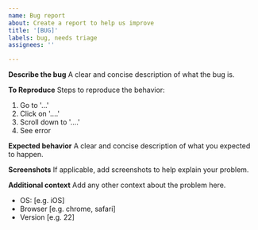 ```yaml
---
name: Bug report
about: Create a report to help us improve
title: '[BUG]'
labels: bug, needs triage
assignees: ''

---
```


**Describe the bug**
A clear and concise description of what the bug is.

**To Reproduce**
Steps to reproduce the behavior:
1. Go to '...'
2. Click on '....'
3. Scroll down to '....'
4. See error

**Expected behavior**
A clear and concise description of what you expected to happen.

**Screenshots**
If applicable, add screenshots to help explain your problem.

**Additional context**
Add any other context about the problem here.
 - OS: [e.g. iOS]
 - Browser [e.g. chrome, safari]
 - Version [e.g. 22]
